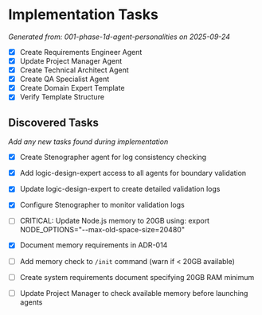 # Implementation Tasks

_Generated from: 001-phase-1d-agent-personalities on 2025-09-24_

- [x] Create Requirements Engineer Agent
- [x] Update Project Manager Agent
- [x] Create Technical Architect Agent
- [x] Create QA Specialist Agent
- [x] Create Domain Expert Template
- [x] Verify Template Structure

## Discovered Tasks

_Add any new tasks found during implementation_

- [x] Create Stenographer agent for log consistency checking
- [x] Add logic-design-expert access to all agents for boundary validation
- [x] Update logic-design-expert to create detailed validation logs
- [x] Configure Stenographer to monitor validation logs
- [ ] CRITICAL: Update Node.js memory to 20GB using: export NODE_OPTIONS="--max-old-space-size=20480"
- [x] Document memory requirements in ADR-014
- [ ] Add memory check to `/init` command (warn if < 20GB available)
- [ ] Create system requirements document specifying 20GB RAM minimum
- [ ] Update Project Manager to check available memory before launching agents

